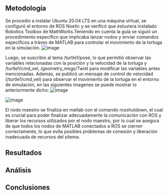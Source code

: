 
## Metodología
Se procedio a instalar Ubuntu 20.04 LTS en una máquina virtual, se configuró el entorno de ROS Noetic y se verificó que estuviera instalado Robotics Toolbox de MathWorks.Teniendo en cuenta la guia se siguió un procedimiento específico que implicaba lanzar nodos y enviar comandos específicos a tráves de MATLAB para controlar el movimiento de la tortuga en la simulación.
![image](https://github.com/SaraC27/Laboratorios_Robotica/assets/49196938/15aa4a18-df17-4a07-81fc-7cd7dd768afe)

Luego, se suscribio al tema /turtle1/pose, lo que permitió observar las variables relacionadas con la posición y la velocidad de la tortuga y /turtle1/cmd_vel, /geometry_msgs/Twist para modificar las variables antes mencionadas. Además, se publicó un mensaje de control de velocidad (/turtle1/cmd_vel) para observar el movimiento de la tortuga en el entorno de simulación, en las siguientes imagenes se puede mostrar lo anteriormente dicho:
![image](https://github.com/SaraC27/Laboratorios_Robotica/assets/49196938/8c1af787-6e80-4a53-886a-dac441e16495)

![image](https://github.com/SaraC27/Laboratorios_Robotica/assets/49196938/de7fd856-c1f8-42ac-877f-a5cb08d56abf)

El nodo maestro se finaliza en matlab con el comando rosshutdown, el cual es crucial para poder finalizar adecuadamente la comunicación con ROS y liberar los recursos utilizados por el nodo maestro, por lo cual se asegura de que todos los nodos de MATLAB conectados a ROS se cierren correctamente, lo que evita posibles problemas de conexión y liberación inadecuada de recursos del sitema.

## Resultados

## Análisis

## Conclusiones

